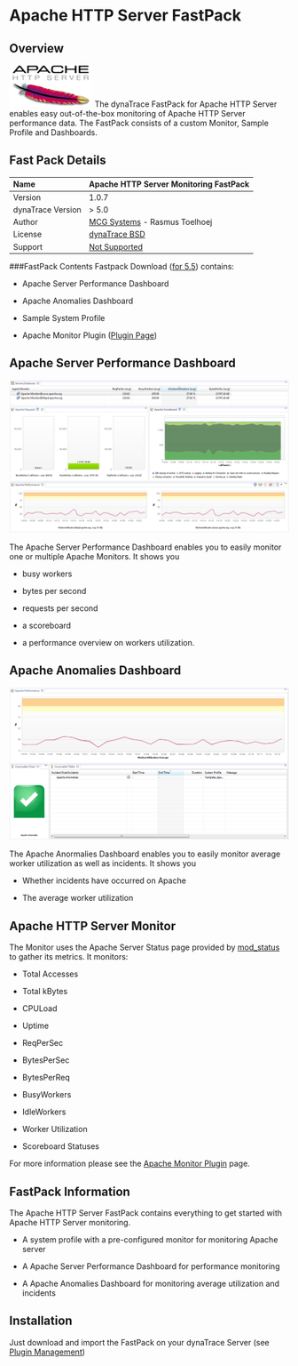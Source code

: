 # Apache HTTP Server FastPack

## Overview

![images_community/download/attachments/25789254/logo_apachehttpd.png](images_community/download/attachments/25789254/logo_apachehttpd.png) The dynaTrace FastPack for Apache HTTP Server enables easy
out-of-the-box monitoring of Apache HTTP Server performance data. The FastPack consists of a custom Monitor, Sample Profile and Dashboards.

## Fast Pack Details

| Name | Apache HTTP Server Monitoring FastPack
| :--- | :---
| Version | 1.0.7
| dynaTrace Version | > 5.0
| Author | [MCG Systems](http://www.mcg-software.dk/) \- Rasmus Toelhoej
| License | [dynaTrace BSD](dynaTraceBSD.txt)
| Support | [Not Supported ](https://community.compuwareapm.com/community/display/DL/Support+Levels#SupportLevels-Community)


###FastPack Contents Fastpack Download ([for 5.5](dynaTrace_Apache_FastPack_dt55.dtp)) contains:

  * Apache Server Performance Dashboard 

  * Apache Anomalies Dashboard 

  * Sample System Profile 

  * Apache Monitor Plugin ([Plugin Page](https://community.compuwareapm.com/community/display/DL/Apache+Monitor+Plugin)) 

## Apache Server Performance Dashboard

![images_community/download/attachments/63766552/apache_server_performance_dashboard.png](images_community/download/attachments/63766552/apache_server_performance_dashboard.png)

The Apache Server Performance Dashboard enables you to easily monitor one or multiple Apache Monitors. It shows you

  * busy workers 

  * bytes per second 

  * requests per second 

  * a scoreboard 

  * a performance overview on workers utilization. 

## Apache Anomalies Dashboard

![images_community/download/attachments/63766552/apache_anormalies_dashboard.PNG](images_community/download/attachments/63766552/apache_anormalies_dashboard.PNG)

The Apache Anormalies Dashboard enables you to easily monitor average worker utilization as well as incidents. It shows you

  * Whether incidents have occurred on Apache 

  * The average worker utilization 

## Apache HTTP Server Monitor

The Monitor uses the Apache Server Status page provided by [mod_status](http://httpd.apache.org/docs/2.0/mod/mod_status.html) to gather its metrics. It monitors:

  * Total Accesses 

  * Total kBytes 

  * CPULoad 

  * Uptime 

  * ReqPerSec 

  * BytesPerSec 

  * BytesPerReq 

  * BusyWorkers 

  * IdleWorkers 

  * Worker Utilization 

  * Scoreboard Statuses 

For more information please see the [Apache Monitor Plugin](https://community.compuwareapm.com/community/display/DL/Apache+Monitor+Plugin) page.

## FastPack Information

The Apache HTTP Server FastPack contains everything to get started with Apache HTTP Server monitoring.

  * A system profile with a pre-configured monitor for monitoring Apache server 

  * A Apache Server Performance Dashboard for performance monitoring 

  * A Apache Anomalies Dashboard for monitoring average utilization and incidents 

## Installation

Just download and import the FastPack on your dynaTrace Server (see [Plugin Management](https://community.compuwareapm.com/community/display/DOCDT40/Plugin+Management))


